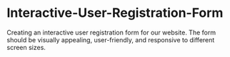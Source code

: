 # Interactive-User-Registration-Form
Creating an interactive user registration form for our website. The form should be visually appealing, user-friendly, and responsive to different screen sizes.
